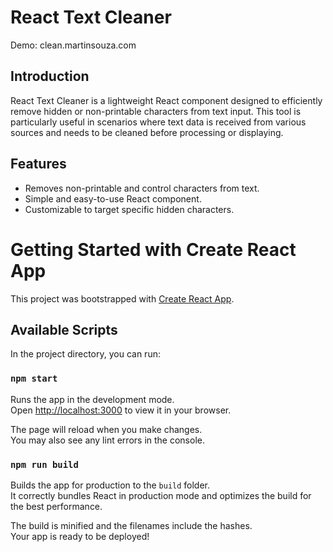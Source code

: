# React Text Cleaner

Demo: clean.martinsouza.com

## Introduction
React Text Cleaner is a lightweight React component designed to efficiently remove hidden or non-printable characters from text input. This tool is particularly useful in scenarios where text data is received from various sources and needs to be cleaned before processing or displaying.

## Features
- Removes non-printable and control characters from text.
- Simple and easy-to-use React component.
- Customizable to target specific hidden characters.

# Getting Started with Create React App

This project was bootstrapped with [Create React App](https://github.com/facebook/create-react-app).

## Available Scripts

In the project directory, you can run:

### `npm start`

Runs the app in the development mode.\
Open [http://localhost:3000](http://localhost:3000) to view it in your browser.

The page will reload when you make changes.\
You may also see any lint errors in the console.

### `npm run build`

Builds the app for production to the `build` folder.\
It correctly bundles React in production mode and optimizes the build for the best performance.

The build is minified and the filenames include the hashes.\
Your app is ready to be deployed!

